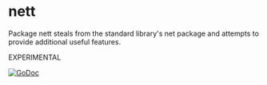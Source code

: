nett
====

Package nett steals from the standard library's net package and attempts to provide additional useful features.

EXPERIMENTAL

[![GoDoc](https://godoc.org/github.com/abursavich/nett?status.svg)](https://godoc.org/github.com/abursavich/nett)
